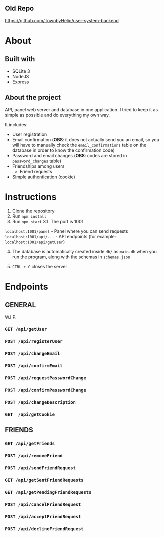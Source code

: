 ## Old Repo
https://github.com/TownbyHelio/user-system-backend

# About

## Built with
* SQLite 3
* NodeJS
* Express

## About the project
API, panel web server and database in one application. I tried to keep it as simple as possible and do everything my own way.

It includes:
* User registration
* Email confirmation (**OBS**: it does not actually send you an email, so you will have to manually check the `email_confirmations` table on the database in order to know the confirmation code)
* Password and email changes (**OBS**: codes are stored in `password_changes` table)
* Friendships among users
    * Friend requests
* Simple authentication (cookie)


# Instructions
1. Clone the repository
2. Run `npm install`
3. Run `npm start`
    3.1. The port is 1001

`localhost:1001/panel` - Panel where you can send requests
`localhost:1001/api/...` - API endpoints (for example: `localhost:1001/api/getUser`)

4. The database is automatically created inside `db/` as `main.db` when you run the program, along with the schemas in `schemas.json`

5. `CTRL + C` closes the server

# Endpoints

## GENERAL
W.I.P.

### `GET /api/getUser`
### `POST /api/registerUser`
### `POST /api/changeEmail`
### `POST /api/confirmEmail`
### `POST /api/requestPasswordChange`
### `POST /api/confirmPasswordChange`
### `POST /api/changeDescription`
### `GET  /api/getCookie`

## FRIENDS

### `GET /api/getFriends`
### `POST /api/removeFriend`
### `POST /api/sendFriendRequest`
### `GET /api/getSentFriendRequests`
### `GET /api/getPendingFriendRequests`
### `POST /api/cancelFriendRequest`
### `POST /api/acceptFriendRequest`
### `POST /api/declineFriendRequest`
